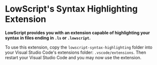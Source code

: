 # LowScript's Syntax Highlighting Extension

**LowScript provides you with an extension capable of highlighting your syntax in files ending in `.ls` or `.lowscript`.**

To use this extension, copy the `lowscript-syntax-highlighting` folder into your Visual Studio Code's extensions folder: `.vscode/extensions`. Then restart your Visual Studio Code and you may now use the extension.